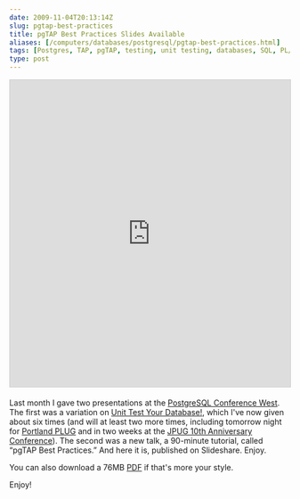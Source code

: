 ```yaml
--- 
date: 2009-11-04T20:13:14Z
slug: pgtap-best-practices
title: pgTAP Best Practices Slides Available
aliases: [/computers/databases/postgresql/pgtap-best-practices.html]
tags: [Postgres, TAP, pgTAP, testing, unit testing, databases, SQL, PL/pgSQL]
type: post
---
```


<iframe src="https://www.slideshare.net/slideshow/embed_code/key/LnjoP1V9sD7az6"
      width="676" height="551" frameborder="0" marginwidth="0" marginheight="0" scrolling="no"
      style="border:1px solid #CCC; border-width:1px; margin-bottom:5px; max-width: 100%;"
      allowfullscreen>
</iframe>

Last month I gave two presentations at the [PostgreSQL Conference West]. The
first was a variation on [Unit Test Your Database!], which I've now given about
six times (and will at least two more times, including tomorrow night for
[Portland PLUG] and in two weeks at the [JPUG 10th Anniversary Conference]). The
second was a new talk, a 90-minute tutorial, called “pgTAP Best Practices.” And
here it is, published on Slideshare. Enjoy.

You can also download a 76MB [PDF] if that's more your style.

Enjoy!

  [PostgreSQL Conference West]: http://www.postgresqlconference.org/2009/west/
    "West 2009, Seattle! | PostgreSQL Conference"
  [Unit Test Your Database!]: /computers/databases/postgresql/unit-test-your-database.html
    "Just a Theory: “Unit Test Your Database!”"
  [Portland PLUG]: http://www.pdxlinux.org/ "Portland Linux/Unix User Group"
  [JPUG 10th Anniversary Conference]: http://www.postgresql.jp/events/pgcon09j/e/
  [PDF]: http://www.kineticode.com/docs/pgtap_best_practices.pdf
    "pgTAP Best Practices"
